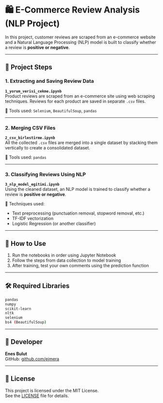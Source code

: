 # 🛍️ E-Commerce Review Analysis (NLP Project)

In this project, customer reviews are scraped from an e-commerce website and a Natural Language Processing (NLP) model is built to classify whether a review is **positive or negative**.

---

## 📁 Project Steps

### 1. Extracting and Saving Review Data

**`1_yorum_verisi_cekme.ipynb`**  
Product reviews are scraped from an e-commerce site using web scraping techniques. Reviews for each product are saved in separate `.csv` files.

📌 Tools used: `Selenium`, `BeautifulSoup`, `pandas`

---

### 2. Merging CSV Files

**`2_csv_birlestirme.ipynb`**  
All the collected `.csv` files are merged into a single dataset by stacking them vertically to create a consolidated dataset.

📌 Tools used: `pandas`

---

### 3. Classifying Reviews Using NLP

**`3_nlp_model_egitimi.ipynb`**  
Using the cleaned dataset, an NLP model is trained to classify whether a review is **positive or negative**.

📌 Techniques used:
- Text preprocessing (punctuation removal, stopword removal, etc.)
- TF-IDF vectorization
- Logistic Regression (or another classifier)

---

## 🚀 How to Use

1. Run the notebooks in order using Jupyter Notebook  
2. Follow the steps from data collection to model training  
3. After training, test your own comments using the prediction function

---

## 🛠️ Required Libraries

```bash
pandas  
numpy  
scikit-learn  
nltk  
selenium  
bs4 (BeautifulSoup)

```
---

## 👤 Developer

**Enes Bulut**  
GitHub: [github.com/ejmera](https://github.com/ejmera)


---
## 📄 License

This project is licensed under the MIT License.  
See the [LICENSE](LICENSE) file for details.



